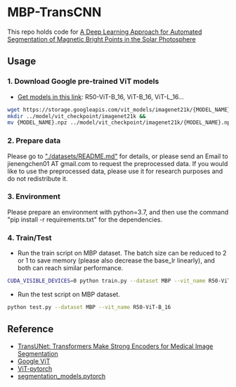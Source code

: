 # MBP-TransCNN
This repo holds code for [A Deep Learning Approach for Automated Segmentation of Magnetic Bright Points in the Solar Photosphere](https://github.com/yangpeng6/MBPs-dataset)

## Usage

### 1. Download Google pre-trained ViT models
* [Get models in this link](https://console.cloud.google.com/storage/vit_models/): R50-ViT-B_16, ViT-B_16, ViT-L_16...
```bash
wget https://storage.googleapis.com/vit_models/imagenet21k/{MODEL_NAME}.npz &&
mkdir ../model/vit_checkpoint/imagenet21k &&
mv {MODEL_NAME}.npz ../model/vit_checkpoint/imagenet21k/{MODEL_NAME}.npz
```

### 2. Prepare data

Please go to ["./datasets/README.md"](datasets_n/README.md) for details, or please send an Email to jienengchen01 AT gmail.com to request the preprocessed data. If you would like to use the preprocessed data, please use it for research purposes and do not redistribute it.

### 3. Environment

Please prepare an environment with python=3.7, and then use the command "pip install -r requirements.txt" for the dependencies.

### 4. Train/Test

- Run the train script on MBP dataset. The batch size can be reduced to 2 or 1 to save memory (please also decrease the base_lr linearly), and both can reach similar performance.

```bash
CUDA_VISIBLE_DEVICES=0 python train.py --dataset MBP --vit_name R50-ViT-B_16
```

- Run the test script on MBP dataset.

```bash
python test.py --dataset MBP --vit_name R50-ViT-B_16
```

## Reference
* [TransUNet: Transformers Make Strong Encoders for Medical Image Segmentation](https://arxiv.org/pdf/2102.04306.pdf)
* [Google ViT](https://github.com/google-research/vision_transformer)
* [ViT-pytorch](https://github.com/jeonsworld/ViT-pytorch)
* [segmentation_models.pytorch](https://github.com/qubvel/segmentation_models.pytorch)

